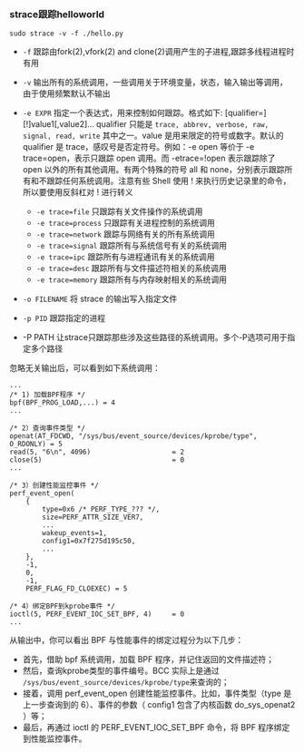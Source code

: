 ### strace跟踪helloworld


```shell
sudo strace -v -f ./hello.py
```
- `-f` 跟踪由fork(2),vfork(2) and clone(2)调用产生的子进程,跟踪多线程进程时有用
- `-v` 输出所有的系统调用，一些调用关于环境变量，状态，输入输出等调用，由于使用频繁默认不输出
- `-e EXPR`
	指定一个表达式，用来控制如何跟踪。格式如下: [qualifier=][!]value1[,value2]... 	qualifier 只能是 `trace, abbrev, verbose, raw, signal, read, write` 其中之一。value 是用来限定的符号或数字。默认的 qualifier 是 trace，感叹号是否定符号。例如：-e open 等价于 -e trace=open，表示只跟踪 open 调用。而 -etrace=!open 表示跟踪除了 open 以外的所有其他调用。有两个特殊的符号 all 和 none，分别表示跟踪所有和不跟踪任何系统调用。注意有些 Shell 使用 ! 来执行历史记录里的命令，所以要使用反斜杠对 ! 进行转义
    - `-e trace=file`
        只跟踪有关文件操作的系统调用
    - `-e trace=process` 
        只跟踪有关进程控制的系统调用
    - `-e trace=network` 
        跟踪与网络有关的所有系统调用
    - `-e trace=signal`
        跟踪所有与系统信号有关的系统调用 
    - `-e trace=ipc` 
        跟踪所有与进程通讯有关的系统调用
    - `-e trace=desc`
        跟踪所有与文件描述符相关的系统调用
    - `-e trace=memory`
        跟踪所有与内存映射相关的系统调用


-  `-o FILENAME`
	将 strace 的输出写入指定文件
- `-p PID`
	跟踪指定的进程
- -P PATH
	让strace只跟踪那些涉及这些路径的系统调用。多个-P选项可用于指定多个路径


忽略无关输出后，可以看到如下系统调用：
```shell
...
/* 1) 加载BPF程序 */
bpf(BPF_PROG_LOAD,...) = 4
...

/* 2）查询事件类型 */
openat(AT_FDCWD, "/sys/bus/event_source/devices/kprobe/type", O_RDONLY) = 5
read(5, "6\n", 4096)                    = 2
close(5)                                = 0
...

/* 3）创建性能监控事件 */
perf_event_open(
    {
        type=0x6 /* PERF_TYPE_??? */,
        size=PERF_ATTR_SIZE_VER7,
        ...
        wakeup_events=1,
        config1=0x7f275d195c50,
        ...
    },
    -1,
    0,
    -1,
    PERF_FLAG_FD_CLOEXEC) = 5

/* 4）绑定BPF到kprobe事件 */
ioctl(5, PERF_EVENT_IOC_SET_BPF, 4)     = 0
...
```

从输出中，你可以看出 BPF 与性能事件的绑定过程分为以下几步：
- 首先，借助 bpf 系统调用，加载 BPF 程序，并记住返回的文件描述符；
- 然后，查询kprobe类型的事件编号。BCC 实际上是通过 `/sys/bus/event_source/devices/kprobe/type`来查询的；
- 接着，调用 perf_event_open 创建性能监控事件。比如，事件类型（type 是上一步查询到的 6）、事件的参数（ config1 包含了内核函数 do_sys_openat2 ）等；
- 最后，再通过 ioctl 的 PERF_EVENT_IOC_SET_BPF 命令，将 BPF 程序绑定到性能监控事件。